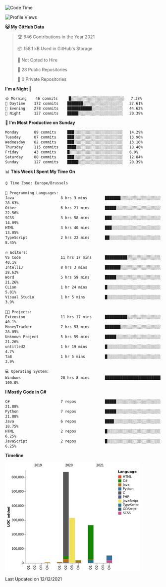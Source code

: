 <!--START_SECTION:waka-->
![Code Time](http://img.shields.io/badge/Code%20Time-52%20hrs%2040%20mins-blue)

![Profile Views](http://img.shields.io/badge/Profile%20Views-0-blue)

**🐱 My GitHub Data** 

> 🏆 646 Contributions in the Year 2021
 > 
> 📦 158.1 kB Used in GitHub's Storage 
 > 
> 🚫 Not Opted to Hire
 > 
> 📜 28 Public Repositories 
 > 
> 🔑 0 Private Repositories  
 > 
**I'm a Night 🦉** 

```text
🌞 Morning    46 commits     █░░░░░░░░░░░░░░░░░░░░░░░░   7.38% 
🌆 Daytime    172 commits    ███████░░░░░░░░░░░░░░░░░░   27.61% 
🌃 Evening    278 commits    ███████████░░░░░░░░░░░░░░   44.62% 
🌙 Night      127 commits    █████░░░░░░░░░░░░░░░░░░░░   20.39%

```
📅 **I'm Most Productive on Sunday** 

```text
Monday       89 commits     ███░░░░░░░░░░░░░░░░░░░░░░   14.29% 
Tuesday      87 commits     ███░░░░░░░░░░░░░░░░░░░░░░   13.96% 
Wednesday    82 commits     ███░░░░░░░░░░░░░░░░░░░░░░   13.16% 
Thursday     115 commits    ████░░░░░░░░░░░░░░░░░░░░░   18.46% 
Friday       43 commits     █░░░░░░░░░░░░░░░░░░░░░░░░   6.9% 
Saturday     80 commits     ███░░░░░░░░░░░░░░░░░░░░░░   12.84% 
Sunday       127 commits    █████░░░░░░░░░░░░░░░░░░░░   20.39%

```


📊 **This Week I Spent My Time On** 

```text
⌚︎ Time Zone: Europe/Brussels

💬 Programming Languages: 
Java                     8 hrs 3 mins        ███████░░░░░░░░░░░░░░░░░░   28.63% 
Other                    6 hrs 21 mins       █████░░░░░░░░░░░░░░░░░░░░   22.56% 
SCSS                     3 hrs 58 mins       ███░░░░░░░░░░░░░░░░░░░░░░   14.09% 
HTML                     3 hrs 40 mins       ███░░░░░░░░░░░░░░░░░░░░░░   13.05% 
TypeScript               2 hrs 22 mins       ██░░░░░░░░░░░░░░░░░░░░░░░   8.45%

🔥 Editors: 
VS Code                  11 hrs 17 mins      ██████████░░░░░░░░░░░░░░░   40.1% 
IntelliJ                 8 hrs 3 mins        ███████░░░░░░░░░░░░░░░░░░   28.63% 
Word                     5 hrs 59 mins       █████░░░░░░░░░░░░░░░░░░░░   21.26% 
CLion                    1 hr 24 mins        █░░░░░░░░░░░░░░░░░░░░░░░░   5.01% 
Visual Studio            1 hr 5 mins         █░░░░░░░░░░░░░░░░░░░░░░░░   3.9%

🐱‍💻 Projects: 
Extension                11 hrs 17 mins      ██████████░░░░░░░░░░░░░░░   40.1% 
MoneyTracker             7 hrs 53 mins       ███████░░░░░░░░░░░░░░░░░░   28.05% 
Unknown Project          5 hrs 59 mins       █████░░░░░░░░░░░░░░░░░░░░   21.26% 
untitled2                1 hr 19 mins        █░░░░░░░░░░░░░░░░░░░░░░░░   4.7% 
TaB                      1 hr 5 mins         █░░░░░░░░░░░░░░░░░░░░░░░░   3.9%

💻 Operating System: 
Windows                  28 hrs 8 mins       █████████████████████████   100.0%

```

**I Mostly Code in C#** 

```text
C#                       7 repos             █████░░░░░░░░░░░░░░░░░░░░   21.88% 
Python                   7 repos             █████░░░░░░░░░░░░░░░░░░░░   21.88% 
Java                     6 repos             ████░░░░░░░░░░░░░░░░░░░░░   18.75% 
HTML                     2 repos             █░░░░░░░░░░░░░░░░░░░░░░░░   6.25% 
JavaScript               2 repos             █░░░░░░░░░░░░░░░░░░░░░░░░   6.25%

```


**Timeline**

![Chart not found](https://raw.githubusercontent.com/Arafa42/Arafa42/main/charts/bar_graph.png) 


 Last Updated on 12/12/2021
<!--END_SECTION:waka-->


<!-- 
[![Hits](https://hits.seeyoufarm.com/api/count/incr/badge.svg?url=https%3A%2F%2Fgithub.com%2FArafa42&count_bg=%23455AF3&title_bg=%23262D3B&icon=github.svg&icon_color=%23588EF7&title=visitors&edge_flat=false)](https://hits.seeyoufarm.com)
 -->
